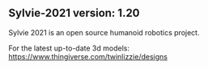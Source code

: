 
## Sylvie-2021 version: 1.20

Sylvie 2021 is an open source humanoid robotics project.

For the latest up-to-date 3d models:
https://www.thingiverse.com/twinlizzie/designs
